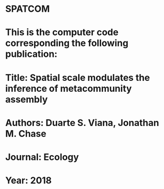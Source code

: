 # SPATCOM

# This is the computer code corresponding the following publication:

# Title: Spatial scale modulates the inference of metacommunity assembly
# Authors: Duarte S. Viana, Jonathan M. Chase
# Journal: Ecology
# Year: 2018
